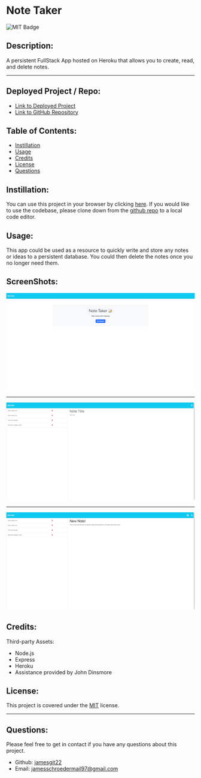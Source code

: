 # Note Taker

  ![MIT Badge](https://img.shields.io/badge/License-MIT-yellow.svg)

  ## Description:
        
  A persistent FullStack App hosted on Heroku that allows you to create, read, and delete notes.
    
  ---

  ## Deployed Project / Repo:
  - [Link to Deployed Project](https://hidden-badlands-10348.herokuapp.com/)
  - [Link to GitHub Repository](https://github.com/Jamesgit22/Note-Taker)
  
  ## Table of Contents:
    
  - [Instillation](#instillation)
  - [Usage](#usage)
  - [Credits](#credits)
  - [License](#license)
  - [Questions](#questions)
  
  ## Instillation:
  
  You can use this project in your browser by clicking [here](https://hidden-badlands-10348.herokuapp.com). If you would like to use the codebase, please clone down from the [github repo](https://github.com/Jamesgit22/Note-Taker) to a local code editor.
  
  ## Usage:
  
  This app could be used as a resource to quickly write and store any notes or ideas to a persistent database. You could then delete the notes once you no longer need them.
  
  ## ScreenShots:
  ![A screenshot of the app start screen.](public/assets/images/note_taker.png)

  ---

  ![A screenshot of the app notes screen.](public/assets/images/note_taker_empty.png)

  ---

  ![An example of creating a new note using the app.](public/assets/images/note_taker_newnote.png)
  
  ## Credits:
  
  Third-party Assets: 
  - Node.js
  - Express
  - Heroku
  - Assistance provided by John Dinsmore
  
  ## License:
  
  This project is covered under the [MIT](https://opensource.org/licenses/MIT) license.

  ---
  
  ## Questions:

  Please feel free to get in contact if you have any questions about this project.

  - Github: [jamesgit22](https://github.com/jamesgit22)
  - Email: jamesschroedermail97@gmail.com